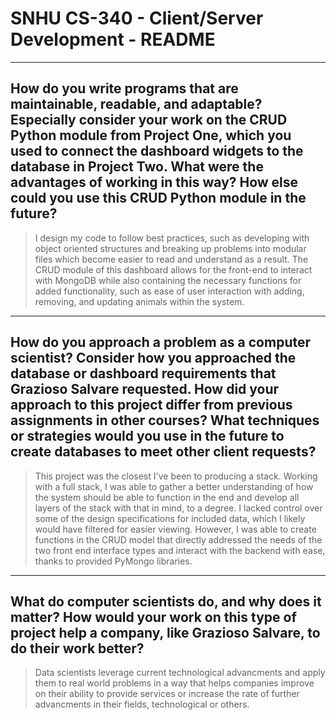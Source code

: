 # SNHU CS-340 - Client/Server Development - README
---


## How do you write programs that are maintainable, readable, and adaptable? Especially consider your work on the CRUD Python module from Project One, which you used to connect the dashboard widgets to the database in Project Two. What were the advantages of working in this way? How else could you use this CRUD Python module in the future?
>I design my code to follow best practices, such as developing with object oriented structures and breaking up problems into modular files which become easier to read and understand as a result. The CRUD module of this dashboard allows for the front-end to interact with MongoDB while also containing the necessary functions for added functionality, such as ease of user interaction with adding, removing, and updating animals within the system.
---


## How do you approach a problem as a computer scientist? Consider how you approached the database or dashboard requirements that Grazioso Salvare requested. How did your approach to this project differ from previous assignments in other courses? What techniques or strategies would you use in the future to create databases to meet other client requests?
>This project was the closest I've been to producing a stack. Working with a full stack, I was able to gather a better understanding of how the system should be able to function in the end and develop all layers of the stack with that in mind, to a degree. I lacked control over some of the design specifications for included data, which I likely would have filtered for easier viewing. However, I was able to create functions in the CRUD model that directly addressed the needs of the two front end interface types and interact with the backend with ease, thanks to provided PyMongo libraries.
---

## What do computer scientists do, and why does it matter? How would your work on this type of project help a company, like Grazioso Salvare, to do their work better?
>Data scientists leverage current technological advancments and apply them to real world problems in a way that helps companies improve on their ability to provide services or increase the rate of further advancments in their fields, technological or others.
